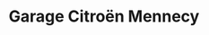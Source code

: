 ---
title: "Garage Citroën Mennecy"
url: /mennecy/garage-citroen-mennecy/
shop: réparation de voitures
---